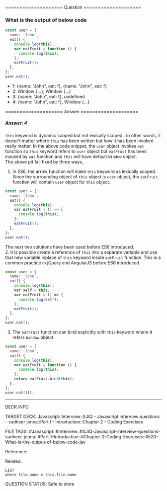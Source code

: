 ==================== Question ====================  

### What is the output of below code

```javascript
const user = {
  name: 'John',
  eat() {
    console.log(this);
    var eatFruit = function () {
      console.log(this);
    };
    eatFruit();
  },
};
user.eat();
```

- 1: {name: "John", eat: f}, {name: "John", eat: f}
- 2: Window {...}, Window {...}
- 3: {name: "John", eat: f}, undefined
- 4: {name: "John", eat: f}, Window {...}  

==================== Answer ====================  

##### Answer: 4

`this` keyword is dynamic scoped but not lexically scoped . In other words, it
doesn't matter where `this` has been written but how it has been invoked really
matter. In the above code snippet, the `user` object invokes `eat` function so
`this` keyword refers to `user` object but `eatFruit` has been invoked by `eat`
function and `this` will have default `Window` object.  
The above pit fall fixed by three ways,

1. In ES6, the arrow function will make `this` keyword as lexically scoped.
   Since the surrounding object of `this` object is `user` object, the
   `eatFruit` function will contain `user` object for `this` object.

```javascript
const user = {
  name: 'John',
  eat() {
    console.log(this);
    var eatFruit = () => {
      console.log(this);
    };
    eatFruit();
  },
};
user.eat();
```

The next two solutions have been used before ES6 introduced.  
2. It is possible create a reference of `this` into a separate variable and use
that new variable inplace of `this` keyword inside `eatFruit` function. This is
a common practice in jQuery and AngularJS before ES6 introduced.

```javascript
const user = {
  name: 'John',
  eat() {
    console.log(this);
    var self = this;
    var eatFruit = () => {
      console.log(self);
    };
    eatFruit();
  },
};
user.eat();
```

3. The `eatFruit` function can bind explicitly with `this` keyword where it
   refers `Window` object.

```javascript
const user = {
  name: 'John',
  eat() {
    console.log(this);
    var eatFruit = function () {
      console.log(this);
    };
    return eatFruit.bind(this);
  },
};
user.eat()();
```

---

DECK INFO

TARGET DECK: Javascript::Interview::SJIQ - Javascript interview questions -
sudheer jonna::Part I - Introduction::Chapter 2 - Coding Exercises

FILE TAGS:
#Javascript::#Interview::#SJIQ-Javascript-interview-questions-sudheer-jonna::#Part-I-Introduction::#Chapter-2-Coding-Exercises::#520-What-is-the-output-of-below-code-jav

Reference:

Related:

```dataview
LIST
where file.name = this.file.name
```

QUESTION STATUS: Safe to store
